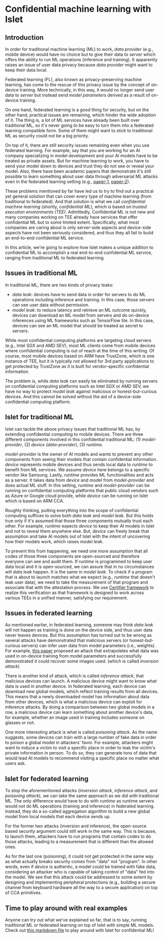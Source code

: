 # Confidential machine learning with Islet

## Introduction

In order for traditional machine learning (ML) to work, *data provider* (e.g., mobile device) would have no choice but to give their data to *server* which offers the ability to run ML operations (inference and training). It apparently raises an issue of user data privacy because *data provider* might want to keep their data local.

Federated learning (FL), also known as privacy-preserving machine learning, has come to the rescue of this privacy issue by the concept of on-device training. More technically, in this way, it would no longer send user data to *server* but instead send *model parameters* derived as a result of on-device training.

On one hand, federated learning is a good thing for security, but on the other hand, practical issues are remaining, which hinder the wide adoption of it. The thing is, a lot of ML services have already been built over traditional ML, so it's never going to be easy to turn them into a federated learning compatible form. Some of them might want to stick to traditional ML as security could not be a big priority.

On top of it, there are still security issues remaining even when you use federated learning. For example, say that you are working for an AI company specializing in model development and your AI models have to be treated as private assets. But for machine learning to work, you have to send your model down to devices and trust they do not see or reveal your model. Also, there have been academic papers that demonstrate it's still possible to learn something about user data through adversarial ML attacks even in the federated learning setting (e.g., [paper-1](https://arxiv.org/abs/2003.14053), [paper-2](https://www.usenix.org/system/files/sec20summer_fang_prepub.pdf)).

These problems mentioned by far have led us to try to find out a practical yet general solution that can cover every type of machine learning (from traditional to federated).
And that solution is what we call *confidential machine learning* (shortly, *confidential ML*), which is based on *trusted execution environments (TEE)*. Admittedly, Confidential ML is not new and many companies working on TEE already have services that offer confidential ML but to some limited extent. Specifically, what most companies are caring about is only server-side aspects and device-side aspects have not been seriously considered, and thus they all fail to build an end-to-end confidential ML service.

In this article, we're going to explore how Islet makes a unique addition to confidential ML to accomplish a real end-to-end confidential ML service,
ranging from traditional ML to federated learning.

## Issues in traditional ML

In traditional ML, there are two kinds of privacy leaks:
- *data leak*: devices have to send data in order for servers to do ML operations including inference and training. In this case, those servers can see user data without permission.
- *model leak*: to reduce latency and retrieve an ML outcome quickly, devices can download an ML model from servers and do on-device inferences using ML frameworks such as TensorFlow lite. In this case, devices can see an ML model that should be treated as secret to servers.

While most confidential computing platforms are targeting cloud servers (e.g., Intel SGX and AMD SEV), most ML clients come from mobile devices where confidential computing is out of reach at the time of this writing. Of course, most mobile devices based on ARM have TrustZone, which is one instance of TEE, but it is typically not allowed for 3rd party applications to get protected by TrustZone as it is built for vendor-specific confidential information.

The problem is, while *data leak* can easily be eliminated by running servers on confidential computing platforms such as Intel SGX or AMD SEV, we have no way to protect *model leak* against malicious or honest-but-curious devices. And this cannot be solved without the aid of a device-side confidential computing platform.

## Islet for traditional ML

Islet can tackle the above privacy issues that traditional ML has, by extending confidential computing to mobile devices.
There are three different components involved in this confidential traditional ML: (1) *model-provider*, (2) *device (data-provider)*, (3) *runtime*.

*model-provider* is the owner of AI models and wants to prevent any other components from seeing their models that contain confidential information.
*device* represents mobile devices and thus sends local data to *runtime* to benefit from ML services. We assume *device* here belongs to a specific vendor like Samsung.
Lastly, *runtime* provides ML functionalities and acts as a server. It takes data from *device* and model from *model-provider* and does actual ML stuff.
In this setting, *runtime* and *model-provider* can be running on confidential computing platforms that public cloud vendors such as Azure or Google cloud provide,
while *device* can be running on Islet which is based on ARM CCA.

Roughly thinking, putting everything into the scope of confidential computing suffices to solve both *data leak* and *model leak*. But this holds true only if it's assumed that those three components mutually trust each other.
For example, *runtime* expects *device* to keep their AI models in Islet and not to reveal them anywhere else. But, *device* can freely break that assumption and take AI models out of Islet with the intent of uncovering how their models work, which raises *model leak*.

To prevent this from happening, we need one more assumption that all codes of those three components are open-sourced and therefore everyone can see and audit them.
If *runtime* is programmed to keep user data local and it is open-sourced, we can assure that in no circumstances will *data leak* happen. It is the same in *model leak*.
To check if a program that is about to launch matches what we expect (e.g., *runtime* that doesn't leak user data), we need to take the measurement of that program and associate that with the attestation process. We use [Certifier framework](https://github.com/vmware-research/certifier-framework-for-confidential-computing) to realize this verification as that framework is designed to work across various TEEs in a unified manner, satisfying our requirement.

## Issues in federated learning

As mentioned earlier, in federated learning, someone may think *data leak* will not happen as training is done on the device side, and thus user data never leaves devices. But this assumption has turned out to be wrong as several attacks have demonstrated that malicious servers (or honest-but-curious servers) can infer user data from model parameters (i.e., weights). For example, [this paper](https://arxiv.org/abs/2003.14053) proposed an attack that extrapolates what data was used in on-device training from model parameters and successfully demonstrated it could recover some images used. (which is called *inversion attack*)

There is another kind of attack, which is called *inference attack*, that malicious devices can launch. A malicious device might want to know what data is used in another device. In federated learning, each device can download new global models, which reflect training results from all devices. This means that a newly downloaded model has information about data from other devices, which is what a malicious device can exploit for inference attacks.
By doing a comparison between two global models in a row, a malicious device can learn something about another device's data, for example, whether an image used in training includes someone on glasses or not.

One more interesting attack is what is called *poisoning attack*. As the name suggests, some devices can train with a large number of fake data in order to poison a global model in attackers' favor. For example, attackers might want to induce a victim to visit a specific place in order to leak the victim's private information in person. To do so, they can generate tons of data that would lead AI models to recommend visiting a specific place no matter what users ask.

## Islet for federated learning

To stop the aforementioned attacks (*inversion attack*, *inference attack*, and *poisoning attack*), we can take the same approach as we did with traditional ML. The only difference would have to do with *runtime* as runtime servers would not do ML operations (training and inference) in federated learning. Instead, they do a so-called aggregation algorithm to build a new global model from local models that each device sends up.

For the former two attacks (inversion and inference), the open-source based security argument could still work in the same way. This is because, to launch them, attackers have to run programs that contain codes to do those attacks, leading to a measurement that is different than the allowed ones.

As for the last one (poisoning), it could not get protected in the same way as what actually breaks security comes from "data" not "program". In other words, even if *device* is authentic, a model could be trained with fake data, considering an attacker who is capable of taking control of "data" fed into the model.
We see that this attack could be addressed to some extent by designing and implementing peripheral protections (e.g., building a secure channel from keyboard hardware all the way to a secure application) on top of CCA primitives.

## Time to play around with real examples

Anyone can try out what we've explained so far, that is to say, running traditional ML or federated learning on top of Islet with simple ML models.
Check out [this markdown file](https://github.com/islet-project/islet/tree/main/examples/confidential-ml) to play around with Islet for confidential ML!
